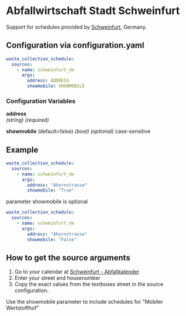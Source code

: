 # Abfallwirtschaft Stadt Schweinfurt

Support for schedules provided by [Schweinfurt](https://www.schweinfurt.de/leben-freizeit/umwelt/abfallwirtschaft/4427.Aktuelle-Abfuhrtermine-und-Muellkalender.html), Germany.

## Configuration via configuration.yaml

```yaml
waste_collection_schedule:
  sources:
    - name: schweinfurt_de
      args:
        address: ADDRESS
        showmobile: SHOWMOBILE
```

### Configuration Variables

**address**  
*(string) (required)*

**showmobile** (default=false)
*(bool) (optional)*  case-sensitive

## Example


```yaml
waste_collection_schedule:
  sources:
    - name: schweinfurt_de
      args:
        address: "Ahornstrasse"
        showmobile: "True"
```

parameter showmobile is optional
```yaml
waste_collection_schedule:
  sources:
    - name: schweinfurt_de
      args:
        address: "Ahornstrasse"
        showmobile: "False"
```

## How to get the source arguments

1. Go to your calendar at [Schweinfurt - Abfallkalender](https://www.schweinfurt.de/leben-freizeit/umwelt/abfallwirtschaft/4427.Aktuelle-Abfuhrtermine-und-Muellkalender.html)
2. Enter your street and housenumber
3. Copy the exact values from the textboxes street in the source configuration.

Use the showmobile parameter to include schedules for "Mobiler Wertstoffhof"